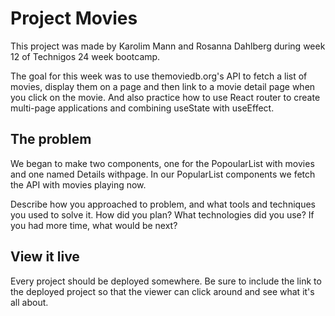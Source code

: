 # Project Movies

This project was made by Karolim Mann and Rosanna Dahlberg during week 12 of Technigos 24 week bootcamp.

The goal for this week was to use themoviedb.org's API to fetch a list of movies, display them on a page and then link to a movie detail page when you click on the movie. And also practice how to use React router to create multi-page applications and combining useState with useEffect.

## The problem

We began to make two components, one for the PopoularList with movies and one named Details withpage. In our PopularList components we fetch the API with movies playing now.

Describe how you approached to problem, and what tools and techniques you used to solve it. How did you plan? What technologies did you use? If you had more time, what would be next?

## View it live

Every project should be deployed somewhere. Be sure to include the link to the deployed project so that the viewer can click around and see what it's all about.
